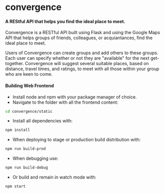 # convergence
#### A REStful API that helps you find the ideal place to meet.

Convergence is a RESTful API built using Flask and using the Google Maps API that helps groups of friends, colleagues, or acquiantances, find the ideal place to meet.

Users of Convergence can create groups and add others to these groups. Each user can specify whether or not they are "available" for the next get-together.  Convergence will suggest several suitable places, based on distance, travel times, and ratings, to meet with all those within your group who are keen to come.


#### Building Web Frontend

- Install node and npm with your package manager of choice.
- Navigate to the folder with all the frontend content:
```sh
cd convergence/static
```
- Install all dependencies with:
```sh
npm install
```
- When deploying to stage or production build distribution with:
```sh
npm run build-prod
```
- When debugging use:
```sh
npm run build-debug
```
- Or build and remain in watch mode with:
```sh
npm start
```
